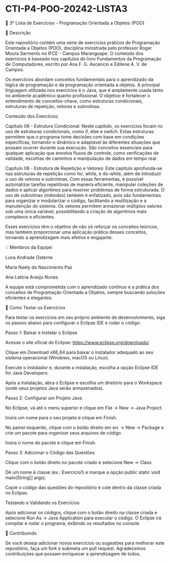 # CTI-P4-POO-20242-LISTA3

📌 3° Lista de Exercícios - Programação Orientada a Objetos (POO)

📖 Descrição

Este repositório contém uma série de exercícios práticos de Programação Orientada a Objetos (POO), disciplina ministrada pelo professor Roger Moura Sarmento no IFCE - Campus Maranguape. O conteúdo dos exercícios é baseado nos capítulos do livro Fundamentos da Programação de Computadores, escrito por Ana F. G. Ascencio e Edilene A. V. de Campos.

Os exercícios abordam conceitos fundamentais para o aprendizado da lógica de programação e da programação orientada a objetos. A principal linguagem utilizada nos exercícios é o Java, que é amplamente usada tanto no ambiente acadêmico quanto profissional. O objetivo é fortalecer o entendimento de conceitos-chave, como estruturas condicionais, estruturas de repetição, vetores e subrotinas.

Conteúdo dos Exercícios:

Capítulo 06 - Estrutura Condicional: Neste capítulo, os exercícios focam no uso de estruturas condicionais, como if, else e switch. Estas estruturas permitem que o programa tome decisões com base em condições específicas, tornando-o dinâmico e adaptável às diferentes situações que possam ocorrer durante sua execução. São conceitos essenciais para qualquer aplicação que envolva fluxos de controle, como verificações de validade, escolhas de caminhos e manipulação de dados em tempo real.

Capítulo 08 - Estrutura de Repetição e Vetores: Este capítulo aprofunda-se nas estruturas de repetição como for, while, e do-while, além de introduzir o uso de vetores e subrotinas. Com essas ferramentas, é possível automatizar tarefas repetitivas de maneira eficiente, manipular coleções de dados e aplicar algoritmos para resolver problemas de forma estruturada. O uso de subrotinas (métodos) também é enfatizado, pois são fundamentais para organizar e modularizar o código, facilitando a reutilização e a manutenção do sistema. Os vetores permitem armazenar múltiplos valores sob uma única variável, possibilitando a criação de algoritmos mais complexos e eficientes.

Esses exercícios têm o objetivo de não só reforçar os conceitos teóricos, mas também proporcionar uma aplicação prática desses conceitos, tornando a aprendizagem mais efetiva e engajante.

💡 Membros da Equipe:

Luna Andrade Osterne

Maria Naely do Nascimento Paz

Ana Letícia Araújo Nunes

A equipe está comprometida com o aprendizado contínuo e a prática dos conceitos de Programação Orientada a Objetos, sempre buscando soluções eficientes e elegantes.

👾 Como Testar os Exercícios

Para testar os exercícios em seu próprio ambiente de desenvolvimento, siga os passos abaixo para configurar o Eclipse IDE e rodar o código:

Passo 1: Baixar e Instalar o Eclipse

Acesse o site oficial do Eclipse: https://www.eclipse.org/downloads/.

Clique em Download x86_64 para baixar o instalador adequado ao seu sistema operacional (Windows, macOS ou Linux).

Execute o instalador e, durante a instalação, escolha a opção Eclipse IDE for Java Developers.

Após a instalação, abra o Eclipse e escolha um diretório para o Workspace (onde seus projetos Java serão armazenados).

Passo 2: Configurar um Projeto Java

No Eclipse, vá até o menu superior e clique em File -> New -> Java Project.

Insira um nome para o seu projeto e clique em Finish.

No painel esquerdo, clique com o botão direito em src -> New -> Package e crie um pacote para organizar seus arquivos de código.

Insira o nome do pacote e clique em Finish.

Passo 3: Adicionar o Código das Questões

Clique com o botão direito no pacote criado e selecione New -> Class.

Dê um nome à classe (ex.: Exercicio1) e marque a opção public static void main(String[] args).

Copie o código das questões do repositório e cole dentro da classe criada no Eclipse.

Testando e Validando os Exercícios

Após adicionar os códigos, clique com o botão direito na classe criada e selecione Run As -> Java Application para executar o código. O Eclipse irá compilar e rodar o programa, exibindo os resultados no console.

🔗 Contribuindo

Se você deseja adicionar novos exercícios ou sugestões para melhorar este repositório, faça um fork e submeta um pull request. Agradecemos contribuições que possam enriquecer a aprendizagem de todos.
